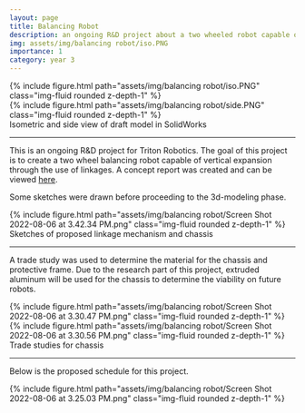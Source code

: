 ```yaml
---
layout: page
title: Balancing Robot
description: an ongoing R&D project about a two wheeled robot capable of vertical expansion
img: assets/img/balancing robot/iso.PNG
importance: 1
category: year 3
---
```


<div class="row">
    <div class="col-sm mt-3 mt-md-0">
        {% include figure.html path="assets/img/balancing robot/iso.PNG" class="img-fluid rounded z-depth-1" %}
    </div>
    <div class="col-sm mt-3 mt-md-0">
        {% include figure.html path="assets/img/balancing robot/side.PNG" class="img-fluid rounded z-depth-1" %}
    </div>
</div>
<div class="caption">
    Isometric and side view of draft model in SolidWorks
</div>

<hr>

This is an ongoing R&D project for Triton Robotics. The goal of this project is to create a two wheel balancing robot capable of vertical expansion through the use of linkages. A concept report was created and can be viewed <a href="https://docs.google.com/document/d/1zryXNnguv9LZIG55kmAJlmXaF4ni0PF_VRLH0Zbo2e8/edit?usp=sharing">here</a>.

Some sketches were drawn before proceeding to the 3d-modeling phase.

<div class="row">
    <div class="col-sm mt-3 mt-md-0">
        {% include figure.html path="assets/img/balancing robot/Screen Shot 2022-08-06 at 3.42.34 PM.png" class="img-fluid rounded z-depth-1" %}
    </div>
</div>
<div class="caption">
    Sketches of proposed linkage mechanism and chassis
</div>

<hr>

A trade study was used to determine the material for the chassis and protective frame. Due to the research part of this project, extruded aluminum will be used for the chassis to determine the viability on future robots. 

<div class="row">
    <div class="col-sm mt-3 mt-md-0">
        {% include figure.html path="assets/img/balancing robot/Screen Shot 2022-08-06 at 3.30.47 PM.png" class="img-fluid rounded z-depth-1" %}
    </div>
    <div class="col-sm mt-3 mt-md-0">
        {% include figure.html path="assets/img/balancing robot/Screen Shot 2022-08-06 at 3.30.56 PM.png" class="img-fluid rounded z-depth-1" %}
    </div>
</div>
<div class="caption">
    Trade studies for chassis
</div>

<hr>

Below is the proposed schedule for this project.
<div class="row">
    <div class="col-sm mt-3 mt-md-0">
        {% include figure.html path="assets/img/balancing robot/Screen Shot 2022-08-06 at 3.25.03 PM.png" class="img-fluid rounded z-depth-1" %}
    </div>
</div>
